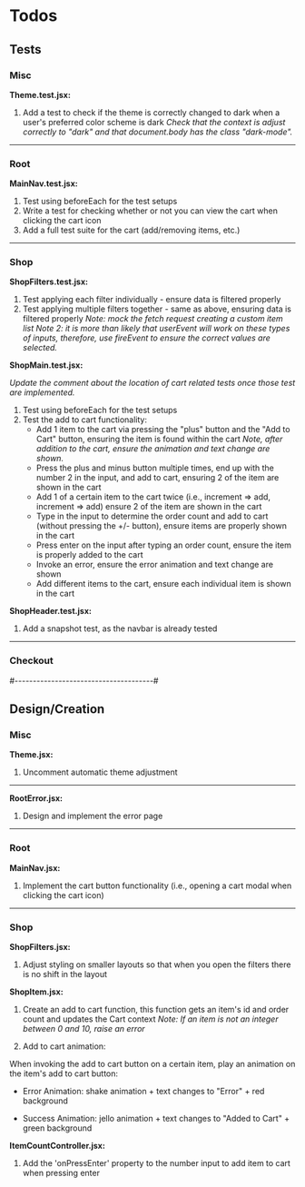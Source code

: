 # Todos

## Tests

### Misc

**Theme.test.jsx:**

1) Add a test to check if the theme is correctly changed to dark when a user's preferred color scheme is dark
*Check that the context is adjust correctly to "dark" and that document.body has the class "dark-mode".*

---------

### Root

**MainNav.test.jsx:**

1) Test using beforeEach for the test setups
2) Write a test for checking whether or not you can view the cart when clicking the cart icon
3) Add a full test suite for the cart (add/removing items, etc.)

---------

### Shop

**ShopFilters.test.jsx:**

1) Test applying each filter individually - ensure data is filtered properly
2) Test applying multiple filters together - same as above, ensuring data is filtered properly
*Note: mock the fetch request creating a custom item list*
*Note 2: it is more than likely that userEvent will work on these types of inputs, therefore, use fireEvent to ensure the correct values are selected.*

**ShopMain.test.jsx:**

*Update the comment about the location of cart related tests once those test are implemented.*

1) Test using beforeEach for the test setups
2) Test the add to cart functionality:
    - Add 1 item to the cart via pressing the "plus" button and the "Add to Cart" button, ensuring the item is found within the cart
    *Note, after addition to the cart, ensure the animation and text change are shown.*
    - Press the plus and minus button multiple times, end up with the number 2 in the input, and add to cart, ensuring 2 of the item are shown in the cart
    - Add 1 of a certain item to the cart twice (i.e., increment => add, increment => add) ensure 2 of the item are shown in the cart
    - Type in the input to determine the order count and add to cart (without pressing the +/- button), ensure items are properly shown in the cart
    - Press enter on the input after typing an order count, ensure the item is properly added to the cart
    - Invoke an error, ensure the error animation and text change are shown
    - Add different items to the cart, ensure each individual item is shown in the cart

**ShopHeader.test.jsx:**

1) Add a snapshot test, as the navbar is already tested

---------

### Checkout


#--------------------------------------#

## Design/Creation

### Misc

**Theme.jsx:**

1) Uncomment automatic theme adjustment

---------

**RootError.jsx:**

1) Design and implement the error page

---------

### Root

**MainNav.jsx:**

1) Implement the cart button functionality (i.e., opening a cart modal when clicking the cart icon)

---------

### Shop

**ShopFilters.jsx:**

1) Adjust styling on smaller layouts so that when you open the filters there is no shift in the layout

**ShopItem.jsx:**

1) Create an add to cart function, this function gets an item's id and order count and updates the Cart context
*Note: If an item is not an integer between 0 and 10, raise an error*

2) Add to cart animation:

When invoking the add to cart button on a certain item, play an animation on the item's add to cart button:

- Error Animation: shake animation + text changes to "Error" + red background

- Success Animation: jello animation + text changes to "Added to Cart" + green background

**ItemCountController.jsx:**

1) Add the 'onPressEnter' property to the number input to add item to cart when pressing enter

